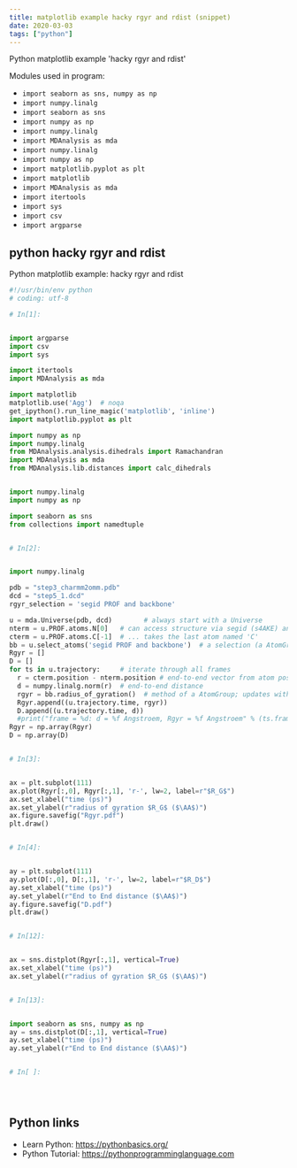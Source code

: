 ```yaml
---
title: matplotlib example hacky rgyr and rdist (snippet)
date: 2020-03-03
tags: ["python"]
---
```

Python matplotlib example 'hacky rgyr and rdist'


Modules used in program: 
* `import seaborn as sns, numpy as np`
* `import numpy.linalg`
* `import seaborn as sns`
* `import numpy as np`
* `import numpy.linalg`
* `import MDAnalysis as mda`
* `import numpy.linalg`
* `import numpy as np`
* `import matplotlib.pyplot as plt`
* `import matplotlib`
* `import MDAnalysis as mda`
* `import itertools`
* `import sys`
* `import csv`
* `import argparse`

## python hacky rgyr and rdist

Python matplotlib example: hacky rgyr and rdist

```python
#!/usr/bin/env python
# coding: utf-8

# In[1]:


import argparse
import csv
import sys

import itertools
import MDAnalysis as mda

import matplotlib
matplotlib.use('Agg')  # noqa
get_ipython().run_line_magic('matplotlib', 'inline')
import matplotlib.pyplot as plt

import numpy as np
import numpy.linalg
from MDAnalysis.analysis.dihedrals import Ramachandran
import MDAnalysis as mda
from MDAnalysis.lib.distances import calc_dihedrals


import numpy.linalg
import numpy as np

import seaborn as sns
from collections import namedtuple


# In[2]:


import numpy.linalg

pdb = "step3_charmm2omm.pdb"
dcd = "step5_1.dcd"
rgyr_selection = 'segid PROF and backbone'

u = mda.Universe(pdb, dcd)        # always start with a Universe
nterm = u.PROF.atoms.N[0]   # can access structure via segid (s4AKE) and atom name
cterm = u.PROF.atoms.C[-1]  # ... takes the last atom named 'C'
bb = u.select_atoms('segid PROF and backbone')  # a selection (a AtomGroup)
Rgyr = []
D = []
for ts in u.trajectory:     # iterate through all frames
  r = cterm.position - nterm.position # end-to-end vector from atom positions
  d = numpy.linalg.norm(r)  # end-to-end distance
  rgyr = bb.radius_of_gyration()  # method of a AtomGroup; updates with each frame
  Rgyr.append((u.trajectory.time, rgyr))
  D.append((u.trajectory.time, d))
  #print("frame = %d: d = %f Angstroem, Rgyr = %f Angstroem" % (ts.frame, d, rgyr))
Rgyr = np.array(Rgyr)
D = np.array(D)


# In[3]:


ax = plt.subplot(111)
ax.plot(Rgyr[:,0], Rgyr[:,1], 'r-', lw=2, label=r"$R_G$")
ax.set_xlabel("time (ps)")
ax.set_ylabel(r"radius of gyration $R_G$ ($\AA$)")
ax.figure.savefig("Rgyr.pdf")
plt.draw()


# In[4]:


ay = plt.subplot(111)
ay.plot(D[:,0], D[:,1], 'r-', lw=2, label=r"$R_D$")
ay.set_xlabel("time (ps)")
ay.set_ylabel(r"End to End distance ($\AA$)")
ay.figure.savefig("D.pdf")
plt.draw()


# In[12]:


ax = sns.distplot(Rgyr[:,1], vertical=True)
ax.set_xlabel("time (ps)")
ax.set_ylabel(r"radius of gyration $R_G$ ($\AA$)")


# In[13]:


import seaborn as sns, numpy as np
ay = sns.distplot(D[:,1], vertical=True)
ay.set_xlabel("time (ps)")
ay.set_ylabel(r"End to End distance ($\AA$)")


# In[ ]:





```

## Python links

- Learn Python: https://pythonbasics.org/
- Python Tutorial: https://pythonprogramminglanguage.com
